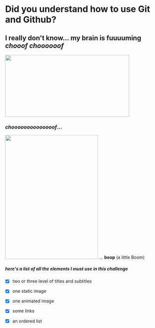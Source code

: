 # Did you understand how to use Git and Github?
## I really don't know... my brain is fuuuuming *chooof choooooof* 


<img src="https://www.acgroupitalia.com/media/k2/items/cache/f710044bf79a4b1f5d8b085e5e5d9711_XL.jpg" width="400" height="200" />

   ### *choooooooooooooof*...

<img src="https://media1.giphy.com/media/v1.Y2lkPTc5MGI3NjExcmNhZTM2bjdsaXh3M3R6OXQ4NGUwajR2cDZkaHRqNWZ4bHQ1dzVzbyZlcD12MV9naWZzX3NlYXJjaCZjdD1n/O3GqAYR9jFxLi/giphy.gif" width="300" height="400"/> ... **boop** (a little Boom)

##### here's a list of all the elements I must use in this challenge

- [x] two or three level of titles and subtitles
- [x] one static image
- [x] one animated image
- [x] some links
- [x] an ordered list

